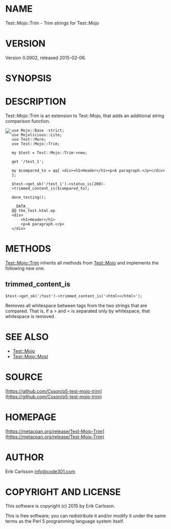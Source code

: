 # NAME

Test::Mojo::Trim - Trim strings for Test::Mojo

# VERSION

Version 0.0902, released 2015-02-06.

# SYNOPSIS

# DESCRIPTION

Test::Mojo::Trim is an extension to Test::Mojo, that adds an additional string comparison function.

<div>
    <p><a style="float: left;" href="https://travis-ci.org/Csson/p5-test-mojo-trim"><img src="https://travis-ci.org/Csson/p5-test-mojo-trim.svg?branch=master">&nbsp;</a>
</div>

    use Mojo::Base -strict;
    use Mojolicious::Lite;
    use Test::More;
    use Test::Mojo::Trim;

    my $test = Test::Mojo::Trim->new;

    get '/test_1';

    my $compared_to = qq{ <div><h1>Header</h1><p>A paragraph.</p></div> };

    $test->get_ok('/test_1')->status_is(200)->trimmed_content_is($compared_to);

    done_testing();

    __DATA__
    @@ the_test.html.ep
    <div>
        <h1>Header</h1>
        <p>A paragraph.</p>
    </div>

# METHODS

[Test::Mojo::Trim](https://metacpan.org/pod/Test::Mojo::Trim) inherits all methods from [Test::Mojo](https://metacpan.org/pod/Test::Mojo) and implements the following new one.

## trimmed\_content\_is

    $test->get_ok('/test')->trimmed_content_is('<html></html>');

Removes all whitespace between tags from the two strings that are compared.
That is, if a > and < is separated only by whitespace, that whitespace is removed.

# SEE ALSO

- [Test::Mojo](https://metacpan.org/pod/Test::Mojo)
- [Test::Mojo::Most](https://metacpan.org/pod/Test::Mojo::Most)

# SOURCE

[https://github.com/Csson/p5-test-mojo-trim](https://github.com/Csson/p5-test-mojo-trim)

# HOMEPAGE

[https://metacpan.org/release/Test-Mojo-Trim](https://metacpan.org/release/Test-Mojo-Trim)

# AUTHOR

Erik Carlsson <info@code301.com>

# COPYRIGHT AND LICENSE

This software is copyright (c) 2015 by Erik Carlsson.

This is free software; you can redistribute it and/or modify it under
the same terms as the Perl 5 programming language system itself.
